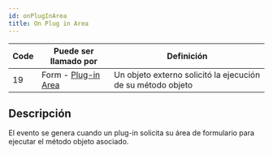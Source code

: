 ```yaml
---
id: onPlugInArea
title: On Plug in Area
---
```


| Code | Puede ser llamado por                                     | Definición                                                  |
| ---- | --------------------------------------------------------- | ----------------------------------------------------------- |
| 19   | Form - [Plug-in Area](FormObjects/pluginArea_overview.md) | Un objeto externo solicitó la ejecución de su método objeto |

## Descripción

El evento se genera cuando un plug-in solicita su área de formulario para ejecutar el método objeto asociado.